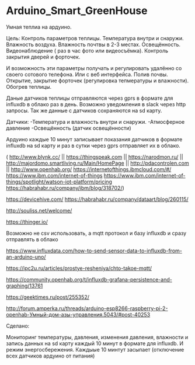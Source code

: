 # Arduino_Smart_GreenHouse
Умная теплиа на ардуино.

Цель:
Контроль параметров теплицы. Температура внутри и снаружи. Влажность воздуха. Влажность почтвы в 2-3 местах. Освещённость. Видеонаблюдение ( раз в час фото или видеосъёмка). Контроль закрытия дверей и форточек.

И возможность эти параметры получать и регулировать удалённо со своего сотового телефона. Или с веб интерфейса. Полив почвы. Открытие, закрытие форточек (регулировка тепмературы и влажности). Обогрев теплицы. 

Даные датчиков теплицы отправляются через gprs в формате для influxdb в облако раз в день. Возможно уведомления в slack через http запросы. Так же данные с датчиков сохраняются на sd карту.

Датчики:
-Температура и влажность внутри и снаружи.
-Атмосферное давление
-Освещённость (датчик освещённости)

Ардуино каждые 10 минут записывает показания датчиков  в формате influxdb на sd карту и раз в сутки через gprs отправляет их в облако.


( http://www.blynk.cc/ || https://thingspeak.com || https://narodmon.ru/ || http://majordomo.smartliving.ru/Main/HomePage || http://pdacontrolen.com || http://www.openhab.org/ https://internetofthings.ibmcloud.com/#/ https://www.ibm.com/internet-of-things https://www.ibm.com/internet-of-things/spotlight/watson-iot-platform/pricing https://habrahabr.ru/company/ibm/blog/318702/)

https://devicehive.com/ https://habrahabr.ru/company/dataart/blog/260115/

http://souliss.net/welcome/


https://thinger.io/


Возможно не csv использовать, а mqtt  протокол и базу influxdb и сразу отправлять в облако

https://www.influxdata.com/how-to-send-sensor-data-to-influxdb-from-an-arduino-uno/

https://ipc2u.ru/articles/prostye-resheniya/chto-takoe-mqtt/

https://community.openhab.org/t/influxdb-grafana-persistence-and-graphing/13761

https://geektimes.ru/post/255352/

http://forum.amperka.ru/threads/arduino-esp8266-raspberry-pi-2-openhab-Умный-дом-азы-управления.5043/#post-40253


Сделано:

Мониторинг температуры, давления, изменения давления, влажности и запись данных на sd карту каждый 10 минут в формате для influxdb. И режим энергосбережения. Каждыые 10 минтут засыпает (отключение всех датчиков ардуино от питания)
